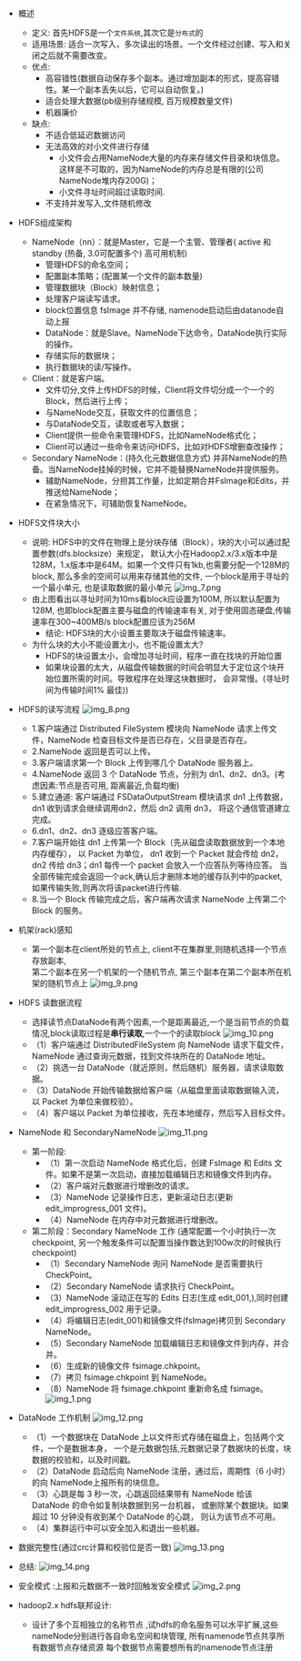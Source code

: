 *   概述
    *   定义: 首先HDFS是一个`文件系统`,其次它是`分布式`的
    *   适用场景: 适合一次写入，多次读出的场景。一个文件经过创建、写入和关闭之后就不需要改变。
    *   优点:
        *   高容错性(数据自动保存多个副本。通过增加副本的形式，提高容错性。某一个副本丢失以后，它可以自动恢复。)
        *   适合处理大数据(pb级别存储规模, 百万规模数量文件)
        *   机器廉价
    *   缺点:
        *   不适合低延迟数据访问
        *   无法高效的对小文件进行存储
            *   小文件会占用NameNode大量的内存来存储文件目录和块信息。这样是不可取的，因为NameNode的内存总是有限的(公司NameNode堆内存200G)； 
            *   小文件寻址时间超过读取时间.
        *   不支持并发写入,文件随机修改
*   HDFS组成架构
    *   NameNode（nn）：就是Master，它是一个主管、管理者( active 和 standby (热备, 3.0可配置多个)  高可用机制)
        *   管理HDFS的命名空间；
        *   配置副本策略；(配置某一个文件的副本数量)
        *   管理数据块（Block）映射信息；
        *   处理客户端读写请求。
        *   block位置信息 fsImage 并不存储, namenode启动后由datanode自动上报
        *   DataNode：就是Slave。NameNode下达命令，DataNode执行实际的操作。
        *  存储实际的数据块；
        *  执行数据块的读/写操作。
    *   Client：就是客户端。
        *   文件切分,文件上传HDFS的时候，Client将文件切分成一个一个的Block，然后进行上传；
        *   与NameNode交互，获取文件的位置信息；
        *   与DataNode交互，读取或者写入数据；
        *   Client提供一些命令来管理HDFS，比如NameNode格式化；
        *   Client可以通过一些命令来访问HDFS，比如对HDFS增删查改操作；
    *   Secondary NameNode：(持久化元数据信息方式) 并非NameNode的热备。当NameNode挂掉的时候，它并不能替换NameNode并提供服务。
        *   辅助NameNode，分担其工作量，比如定期合并FsImage和Edits，并推送给NameNode；
        *   在紧急情况下，可辅助恢复NameNode。
*   HDFS文件块大小
    *   说明: HDFS中的文件在物理上是分块存储（Block），块的大小可以通过配置参数(dfs.blocksize）来规定，
        默认大小在Hadoop2.x/3.x版本中是128M，1.x版本中是64M。如果一个文件只有1kb,也需要分配一个128M的block,
        那么多余的空间可以用来存储其他的文件, 一个block是用于寻址的一个最小单元, 也是读取数据的最小单元
        ![img_7.png](img/img_7.png)
    *   由上图看出以寻址时间为10ms看block应设置为100M, 所以默认配置为128M, 也即block配置主要与磁盘的传输速率有关,
        对于使用固态硬盘,传输速率在300~400MB/s block配置应该为256M 
        *   结论: HDFS块的大小设置主要取决于磁盘传输速率。
    *   为什么块的大小不能设置太小，也不能设置太大?
        *   HDFS的块设置太小，会增加寻址时间，程序一直在找块的开始位置
        *   如果块设置的太大，从磁盘传输数据的时间会明显大于定位这个块开始位置所需的时间。导致程序在处理这块数据时，
            会非常慢。(寻址时间为传输时间1% 最佳))
            
*   HDFS的读写流程
    ![img_8.png](img/img_8.png)
    *   1.客户端通过 Distributed FileSystem 模块向 NameNode 请求上传文件，NameNode 检查目标文件是否已存在，父目录是否存在。
    *   2.NameNode 返回是否可以上传。
    *   3.客户端请求第一个 Block 上传到哪几个 DataNode 服务器上。
    *   4.NameNode 返回 3 个 DataNode 节点，分别为 dn1、dn2、dn3。(考虑因素:节点是否可用, 距离最近,负载均衡)
    *   5.建立通道: 客户端通过 FSDataOutputStream 模块请求 dn1 上传数据，dn1 收到请求会继续调用dn2，然后 dn2 调用 dn3，
        将这个通信管道建立完成。
    *   6.dn1、dn2、dn3 逐级应答客户端。
    *   7.客户端开始往 dn1 上传第一个 Block（先从磁盘读取数据放到一个本地内存缓存）， 以 Packet 为单位，
        dn1 收到一个 Packet 就会传给 dn2，dn2 传给 dn3；dn1 每传一个 packet 会放入一个应答队列等待应答。
        当全部传输完成会返回一个ack,确认后才删除本地的缓存队列中的packet, 如果传输失败,则再次将该packet进行传输.
    *   8.当一个 Block 传输完成之后，客户端再次请求 NameNode 上传第二个 Block 的服务。
*   机架(rack)感知
    -   第一个副本在client所处的节点上, client不在集群里,则随机选择一个节点存放副本,   
        第二个副本在另一个机架的一个随机节点, 第三个副本在第二个副本所在机架的随机节点上
        ![img_9.png](img/img_9.png)
        
*   HDFS 读数据流程
    *   选择读节点DataNode有两个因素,一个是距离最近,一个是当前节点的负载情况,block读取过程是**串行读取**,一个一个的读取block
    ![img_10.png](img/img_10.png)
    *   （1）客户端通过 DistributedFileSystem 向 NameNode 请求下载文件，NameNode 通过查询元数据，找到文件块所在的 DataNode 地址。
    *   （2）挑选一台 DataNode（就近原则，然后随机）服务器，请求读取数据。
    *   （3）DataNode 开始传输数据给客户端（从磁盘里面读取数据输入流，以 Packet 为单位来做校验）。
    *   （4）客户端以 Packet 为单位接收，先在本地缓存，然后写入目标文件。
        
*   NameNode 和 SecondaryNameNode
![img_11.png](img/img_11.png)
    *   第一阶段: 
        *   （1）第一次启动 NameNode 格式化后，创建 FsImage 和 Edits 文件。如果不是第一次启动，直接加载编辑日志和镜像文件到内存。
        *   （2）客户端对元数据进行增删改的请求。
        *   （3）NameNode 记录操作日志，更新滚动日志(更新 edit_improgress_001 文件)。
        *   （4）NameNode 在内存中对元数据进行增删改。
    *   第二阶段：Secondary NameNode 工作
        (通常配置一个小时执行一次 checkpoint, 另一个触发条件可以配置当操作数达到100w次的时候执行 checkpoint)
        *   （1）Secondary NameNode 询问 NameNode 是否需要执行 CheckPoint。
        *   （2）Secondary NameNode 请求执行 CheckPoint。
        *   （3）NameNode 滚动正在写的 Edits 日志(生成 edit_001,),同时创建 edit_improgress_002 用于记录。
        *   （4）将编辑日志(edit_001)和镜像文件(fsImage)拷贝到 Secondary NameNode。
        *   （5）Secondary NameNode 加载编辑日志和镜像文件到内存，并合并。
        *   （6）生成新的镜像文件 fsimage.chkpoint。
        *   （7）拷贝 fsimage.chkpoint 到 NameNode。
        *   （8）NameNode 将 fsimage.chkpoint 重新命名成 fsimage。
![img_1.png](img_1.png)
*   DataNode 工作机制
![img_12.png](img/img_12.png)
    *   （1）一个数据块在 DataNode 上以文件形式存储在磁盘上，包括两个文件，一个是数据本身，
        一个是元数据包括,元数据记录了数据块的长度，块数据的校验和，以及时间戳。
    *   （2）DataNode 启动后向 NameNode 注册，通过后，周期性（6 小时）的向 NameNode上报所有的块信息。
    *   （3）心跳是每 3 秒一次，心跳返回结果带有 NameNode 给该 DataNode 的命令如复制块数据到另一台机器，
        或删除某个数据块。如果超过 10 分钟没有收到某个 DataNode 的心跳， 则认为该节点不可用。
    *   （4）集群运行中可以安全加入和退出一些机器。
    
*   数据完整性(通过crc计算和校验位是否一致)
![img_13.png](img/img_13.png)
    
*   总结:
![img_14.png](img/img_14.png)
    
*   安全模式 :上报和元数据不一致时回触发安全模式
![img_2.png](img_2.png)


*   hadoop2.x hdfs联邦设计:
    -   设计了多个互相独立的名称节点 ,试hdfs的命名服务可以水平扩展,这些 nameNode分别进行各自命名空间和块管理, 所有namenode节点共享所有数据节点存储资源 每个数据节点需要想所有的namenode节点注册

















